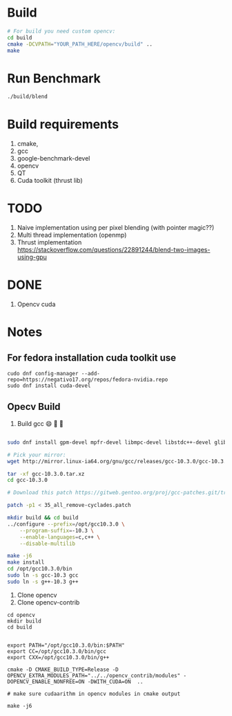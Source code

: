 # Build
```sh
# For build you need custom opencv:
cd build
cmake -DCVPATH="YOUR_PATH_HERE/opencv/build" ..
make
```


# Run Benchmark
```sh
./build/blend
```

# Build requirements
1. cmake, 
1. gcc
1. google-benchmark-devel
1. opencv
1. QT
1. Cuda toolkit (thrust lib)

# TODO
1. Naive implementation using per pixel blending (with pointer magic??)
1. Multi thread implementation (openmp)
1. Thrust implementation https://stackoverflow.com/questions/22891244/blend-two-images-using-gpu

# DONE
1. Opencv cuda

# Notes

## For fedora installation cuda toolkit use

```
cudo dnf config-manager --add-repo=https://negativo17.org/repos/fedora-nvidia.repo
sudo dnf install cuda-devel
```


## Opecv Build
1. Build gcc :smile: :cursing_face: :poop:

```sh

sudo dnf install gpm-devel mpfr-devel libmpc-devel libstdc++-devel glibc-devel

# Pick your mirror:
wget http://mirror.linux-ia64.org/gnu/gcc/releases/gcc-10.3.0/gcc-10.3.0.tar.xz

tar -xf gcc-10.3.0.tar.xz
cd gcc-10.3.0

# Download this patch https://gitweb.gentoo.org/proj/gcc-patches.git/tree/10.3.0/gentoo/35_all_remove-cyclades.patch

patch -p1 < 35_all_remove-cyclades.patch

mkdir build && cd build
../configure --prefix=/opt/gcc10.3.0 \
    --program-suffix=-10.3 \
    --enable-languages=c,c++ \
    --disable-multilib

make -j6
make install
cd /opt/gcc10.3.0/bin
sudo ln -s gcc-10.3 gcc
sudo ln -s g++-10.3 g++


```

1. Clone opencv
1. Clone opencv-contrib

```
cd opencv
mkdir build
cd build


export PATH="/opt/gcc10.3.0/bin:$PATH"
export CC=/opt/gcc10.3.0/bin/gcc
export CXX=/opt/gcc10.3.0/bin/g++

cmake -D CMAKE_BUILD_TYPE=Release -D OPENCV_EXTRA_MODULES_PATH="../../opencv_contrib/modules" -DOPENCV_ENABLE_NONFREE=ON -DWITH_CUDA=ON  ..

# make sure cudaarithm in opencv modules in cmake output

make -j6
```
